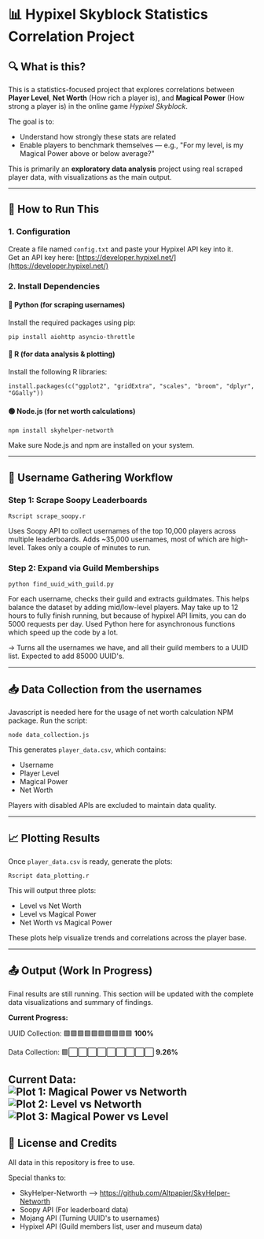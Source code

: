 # 📊 Hypixel Skyblock Statistics Correlation Project

## 🔍 What is this?
This is a statistics-focused project that explores correlations between **Player Level**, **Net Worth** (How rich a player is), and **Magical Power** (How strong a player is) in the online game *Hypixel Skyblock*.  

The goal is to:
- Understand how strongly these stats are related
- Enable players to benchmark themselves — e.g., "For my level, is my Magical Power above or below average?"

This is primarily an **exploratory data analysis** project using real scraped player data, with visualizations as the main output.

---

## 🚀 How to Run This

### 1. Configuration
Create a file named `config.txt` and paste your Hypixel API key into it.  
Get an API key here: [https://developer.hypixel.net/](https://developer.hypixel.net/)

### 2. Install Dependencies

#### 🐍 Python (for scraping usernames)
Install the required packages using pip:
```
pip install aiohttp asyncio-throttle
```

#### 🧮 R (for data analysis & plotting)
Install the following R libraries:
```
install.packages(c("ggplot2", "gridExtra", "scales", "broom", "dplyr", "GGally"))
```

#### 🟢 Node.js (for net worth calculations)
```
npm install skyhelper-networth
```
Make sure Node.js and npm are installed on your system.

---

## 🔄 Username Gathering Workflow

### Step 1: Scrape Soopy Leaderboards
```
Rscript scrape_soopy.r
```
Uses Soopy API to collect usernames of the top 10,000 players across multiple leaderboards. Adds ~35,000 usernames, most of which are high-level. Takes only a couple of minutes to run.

### Step 2: Expand via Guild Memberships
```
python find_uuid_with_guild.py
```
For each username, checks their guild and extracts guildmates. This helps balance the dataset by adding mid/low-level players. May take up to 12 hours to fully finish running, but because of hypixel API limits, you can do 5000 requests per day. Used Python here for asynchronous functions which speed up the code by a lot. 

→ Turns all the usernames we have, and all their guild members to a UUID list. Expected to add 85000 UUID's.

---

## 📥 Data Collection from the usernames

Javascript is needed here for the usage of net worth calculation NPM package. 
Run the script:
```
node data_collection.js
```

This generates `player_data.csv`, which contains:
- Username
- Player Level
- Magical Power
- Net Worth

Players with disabled APIs are excluded to maintain data quality.

---

## 📈 Plotting Results

Once `player_data.csv` is ready, generate the plots:
```
Rscript data_plotting.r
```

This will output three plots:
- Level vs Net Worth
- Level vs Magical Power
- Net Worth vs Magical Power

These plots help visualize trends and correlations across the player base.

---

## 📤 Output (Work In Progress)

Final results are still running. This section will be updated with the complete data visualizations and summary of findings.

**Current Progress:**

UUID Collection: 🟩🟩🟩🟩🟩🟩🟩🟩🟩🟩 **100%**

Data Collection: 🟩⬜⬜⬜⬜⬜⬜⬜⬜⬜ **9.26%**

**Current Data:**
![Plot 1: Magical Power vs Networth](plot1.png)
![Plot 2: Level vs Networth](plot2.png)
![Plot 3: Magical Power vs Level](plot3.png)
---

## 📄 License and Credits

All data in this repository is free to use.

Special thanks to:
- SkyHelper-Networth --> https://github.com/Altpapier/SkyHelper-Networth
- Soopy API (For leaderboard data)
- Mojang API (Turning UUID's to usernames)
- Hypixel API (Guild members list, user and museum data)